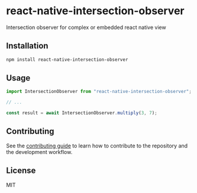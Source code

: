 # react-native-intersection-observer

Intersection observer for complex or embedded react native view

## Installation

```sh
npm install react-native-intersection-observer
```

## Usage

```js
import IntersectionObserver from "react-native-intersection-observer";

// ...

const result = await IntersectionObserver.multiply(3, 7);
```

## Contributing

See the [contributing guide](CONTRIBUTING.md) to learn how to contribute to the repository and the development workflow.

## License

MIT
